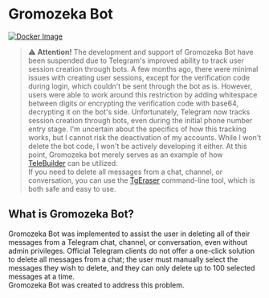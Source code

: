 # Gromozeka Bot

[![Docker Image](https://img.shields.io/docker/v/enginerd/gromozeka?label=dockerhub&logo=docker&sort=semver)](https://hub.docker.com/r/enginerd/gromozeka)

> :warning: **Attention!** The development and support of Gromozeka Bot have been suspended due to Telegram's improved ability to track user session creation through bots. A few months ago, there were minimal issues with creating user sessions, except for the verification code during login, which couldn't be sent through the bot as is. However, users were able to work around this restriction by adding whitespace between digits or encrypting the verification code with base64, decrypting it on the bot's side. Unfortunately, Telegram now tracks session creation through bots, even during the initial phone number entry stage. I'm uncertain about the specifics of how this tracking works, but I cannot risk the deactivation of my accounts. While I won't delete the bot code, I won't be actively developing it either. At this point, Gromozeka bot merely serves as an example of how [TeleBuilder](https://github.com/en9inerd/telebuilder) can be utilized.  
If you need to delete all messages from a chat, channel, or conversation, you can use the [TgEraser](https://pypi.org/project/tgeraser/) command-line tool, which is both safe and easy to use.

## What is Gromozeka Bot?

Gromozeka Bot was implemented to assist the user in deleting all of their messages from a Telegram chat, channel, or conversation, even without admin privileges. Official Telegram clients do not offer a one-click solution to delete all messages from a chat; the user must manually select the messages they wish to delete, and they can only delete up to 100 selected messages at a time.  
Gromozeka Bot was created to address this problem.

